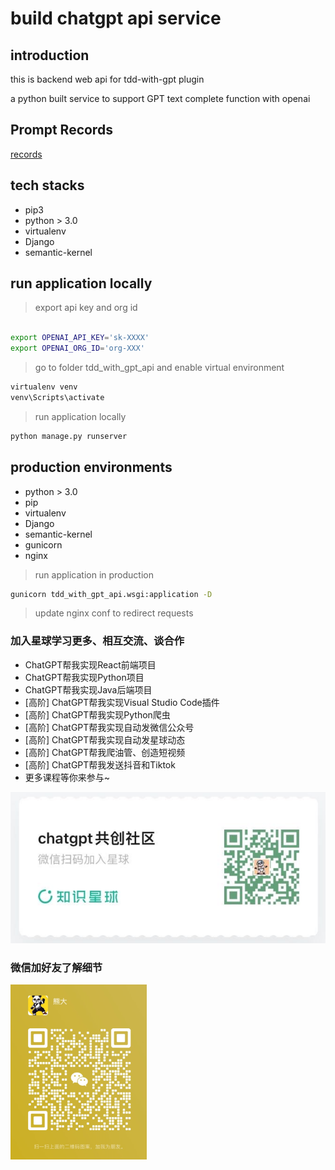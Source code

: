 # build chatgpt api service

## introduction

this is backend web api for tdd-with-gpt plugin

a python built service to support GPT text complete function with openai


## Prompt Records

[records](./docs/chatgpt-design-journey.md)

## tech stacks

* pip3
* python > 3.0
* virtualenv
* Django
* semantic-kernel

## run application locally

> export api key and org id

```sh

export OPENAI_API_KEY='sk-XXXX'
export OPENAI_ORG_ID='org-XXX'

```

> go to folder tdd_with_gpt_api and enable virtual environment

```sh
virtualenv venv
venv\Scripts\activate
```

> run application locally

```sh
python manage.py runserver
```


## production environments

* python > 3.0
* pip
* virtualenv
* Django
* semantic-kernel
* gunicorn
* nginx

> run application in production

```sh
gunicorn tdd_with_gpt_api.wsgi:application -D
```

> update nginx conf to redirect requests


### 加入星球学习更多、相互交流、谈合作

* ChatGPT帮我实现React前端项目
* ChatGPT帮我实现Python项目
* ChatGPT帮我实现Java后端项目
* [高阶] ChatGPT帮我实现Visual Studio Code插件
* [高阶] ChatGPT帮我实现Python爬虫
* [高阶] ChatGPT帮我实现自动发微信公众号
* [高阶] ChatGPT帮我实现自动发星球动态
* [高阶] ChatGPT帮我爬油管、创造短视频
* [高阶] ChatGPT帮我发送抖音和Tiktok
* 更多课程等你来参与~

![img.png](docs/xq.png)

### 微信加好友了解细节
![img.png](docs/contact.png)


